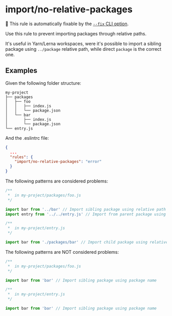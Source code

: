 # import/no-relative-packages

🔧 This rule is automatically fixable by the [`--fix` CLI option](https://eslint.org/docs/latest/user-guide/command-line-interface#--fix).

<!-- end auto-generated rule header -->

Use this rule to prevent importing packages through relative paths.

It's useful in Yarn/Lerna workspaces, were it's possible to import a sibling
package using `../package` relative path, while direct `package` is the correct one.

## Examples

Given the following folder structure:

```pt
my-project
├── packages
│   ├── foo
│   │   ├── index.js
│   │   └── package.json
│   └── bar
│       ├── index.js
│       └── package.json
└── entry.js
```

And the .eslintrc file:

```json
{
  ...
  "rules": {
    "import/no-relative-packages": "error"
  }
}
```

The following patterns are considered problems:

```js
/**
 *  in my-project/packages/foo.js
 */

import bar from '../bar' // Import sibling package using relative path
import entry from '../../entry.js' // Import from parent package using relative path

/**
 *  in my-project/entry.js
 */

import bar from './packages/bar' // Import child package using relative path
```

The following patterns are NOT considered problems:

```js
/**
 *  in my-project/packages/foo.js
 */

import bar from 'bar' // Import sibling package using package name

/**
 *  in my-project/entry.js
 */

import bar from 'bar' // Import sibling package using package name
```
